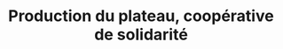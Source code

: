 ---
title: "Production du plateau, coopérative de solidarité"
url: /lac-etchemin/production-du-plateau-cooperative-de-solidarite/
shop: greengrocer
---